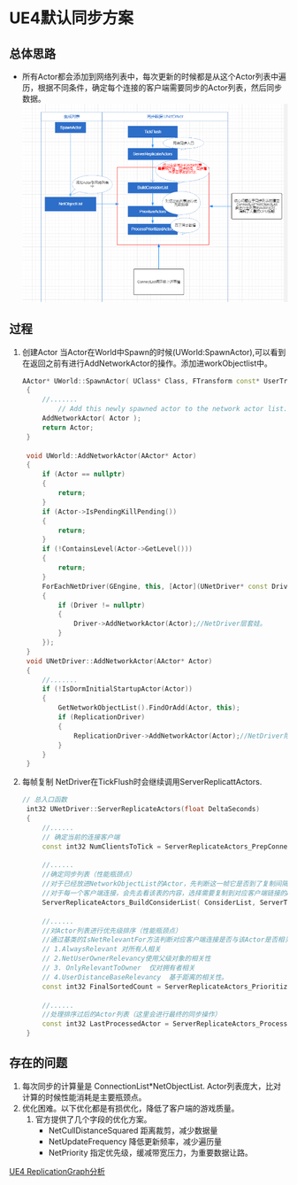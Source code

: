 # UE4默认同步方案
## 总体思路
* 所有Actor都会添加到网络列表中，每次更新的时候都是从这个Actor列表中遍历，根据不同条件，确定每个连接的客户端需要同步的Actor列表，然后同步数据。
![](/Photo/Replication.png)
## 过程
1. 创建Actor
   当Actor在World中Spawn的时候(UWorld:SpawnActor),可以看到在返回之前有进行AddNetworkActor的操作。添加进workObjectlist中。
   ~~~c++
   AActor* UWorld::SpawnActor( UClass* Class, FTransform const* UserTransformPtr, const FActorSpawnParameters& SpawnParameters )
    {
        //.......
        	// Add this newly spawned actor to the network actor list. Do this after PostSpawnInitialize so that actor has "finished" spawning.
	    AddNetworkActor( Actor );
	    return Actor;
    }

    void UWorld::AddNetworkActor(AActor* Actor)
    {
        if (Actor == nullptr)
	    {
		    return;
        }
	    if (Actor->IsPendingKillPending())
	    {
		    return;
	    }
	    if (!ContainsLevel(Actor->GetLevel()))
	    {
		    return;
	    }
	    ForEachNetDriver(GEngine, this, [Actor](UNetDriver* const Driver)
	    {
		    if (Driver != nullptr)
		    {
			    Driver->AddNetworkActor(Actor);//NetDriver层套娃。
		    }
	    });
    }   
    void UNetDriver::AddNetworkActor(AActor* Actor)
    {
        //.......
	    if (!IsDormInitialStartupActor(Actor))
	    {
		    GetNetworkObjectList().FindOrAdd(Actor, this);
		    if (ReplicationDriver)
		    {
			    ReplicationDriver->AddNetworkActor(Actor);//NetDriver除了将其添加到自己的NetworkObjectlist之外，还会继续嵌套看是否存在RepicationDriver,如果有则往上面一层继续调用。
		    }
	    }
    }   
    ~~~
2. 每帧复制
   NetDriver在TickFlush时会继续调用ServerReplicattActors.
   ~~~c++
   // 总入口函数
    int32 UNetDriver::ServerReplicateActors(float DeltaSeconds)
    {
        //......
        // 确定当前的连接客户端
        const int32 NumClientsToTick = ServerReplicateActors_PrepConnections( DeltaSeconds );

        //......
        //确定同步列表（性能瓶颈点）
        //对于已经放进NetworkObjectList的Actor，先判断这一帧它是否到了复制间隔等，如果此次需要复制，则放到一个临时列表中，
        //对于每一个客户端连接，会先去看该表的内容，选择需要复制到对应客户端链接的Actor并且排序，然后在ProcessPrioritizedActors步骤中真正通过网络发送出去。
        ServerReplicateActors_BuildConsiderList( ConsiderList, ServerTickTime );

        //......
        //对Actor列表进行优先级排序（性能瓶颈点）
        //通过基类的IsNetRelevantFor方法判断对应客户端连接是否与该Actor是否相关，是否需要复制，默认行为有
        // 1.AlwaysRelevant 对所有人相关
        // 2.NetUserOwnerRelevancy使用父级对象的相关性
        // 3. OnlyRelevantToOwner  仅对拥有者相关
        // 4.UserDistanceBaseRelevancy  基于距离的相关性。
        const int32 FinalSortedCount = ServerReplicateActors_PrioritizeActors( Connection, ConnectionViewers, ConsiderList, bCPUSaturated, PriorityList, PriorityActors );

        //......
        //处理排序过后的Actor列表（这里会进行最终的同步操作）
        const int32 LastProcessedActor = ServerReplicateActors_ProcessPrioritizedActors( Connection, ConnectionViewers, PriorityActors, FinalSortedCount, Updated );
    }
   ~~~
## 存在的问题
1. 每次同步的计算量是 ConnectionList*NetObjectList.  Actor列表庞大，比对计算的时候性能消耗是主要瓶颈点。
2. 优化困难。以下优化都是有损优化，降低了客户端的游戏质量。
   1. 官方提供了几个字段的优化方案。
      * NetCullDistanceSquared   距离裁剪，减少数据量
      * NetUpdateFrequency  降低更新频率，减少遍历量
      * NetPriority 指定优先级，缓减带宽压力，为重要数据让路。 


[UE4 ReplicationGraph分析](https://cloud.tencent.com/developer/article/1374074)